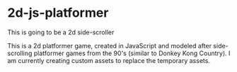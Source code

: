 ﻿# 2d-js-platformer

This is going to be a 2d side-scroller

This is a 2d platformer game, created in JavaScript and modeled after side-scrolling platformer games from the 90's (similar to Donkey Kong Country). I am currently creating custom assets to replace the temporary assets.

